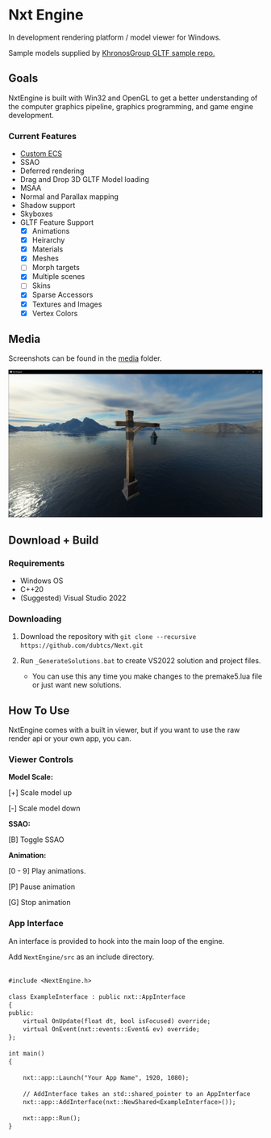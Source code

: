 
# Nxt Engine

In development rendering platform / model viewer for Windows.

Sample models supplied by [KhronosGroup GLTF sample repo.](https://github.com/KhronosGroup/glTF-Sample-Models/tree/master/2.0)

## Goals

NxtEngine is built with Win32 and OpenGL to get a better understanding of the computer graphics pipeline, graphics programming, and game engine development.

### Current Features
   - [Custom ECS](https://github.com/dubtcs/nECS)
   - SSAO
   - Deferred rendering
   - Drag and Drop 3D GLTF Model loading
   - MSAA
   - Normal and Parallax mapping
   - Shadow support
   - Skyboxes
   - GLTF Feature Support
      - [x] Animations
      - [x] Heirarchy
      - [x] Materials
      - [x] Meshes
      - [ ] Morph targets
      - [x] Multiple scenes
      - [ ] Skins
      - [x] Sparse Accessors
      - [x] Textures and Images
      - [x] Vertex Colors

## Media

Screenshots can be found in the [media](media) folder.

![lantern c:](media/092823.png "Lantern :)")

## Download + Build

### Requirements 

 - Windows OS
 - C++20
 - (Suggested) Visual Studio 2022

### Downloading 

1. Download the repository with `git clone --recursive https://github.com/dubtcs/Next.git`

2. Run `_GenerateSolutions.bat` to create VS2022 solution and project files.
    - You can use this any time you make changes to the premake5.lua file or just want new solutions.

## How To Use

NxtEngine comes with a built in viewer, but if you want to use the raw render api or your own app, you can.

### Viewer Controls

**Model Scale:**

[+] Scale model up

[-] Scale model down

**SSAO:**

[B] Toggle SSAO

**Animation:**

[0 - 9] Play animations.

[P] Pause animation

[G] Stop animation

### App Interface

An interface is provided to hook into the main loop of the engine.

Add ```NextEngine/src``` as an include directory.

```

#include <NextEngine.h>

class ExampleInterface : public nxt::AppInterface
{
public:
    virtual OnUpdate(float dt, bool isFocused) override;
    virtual OnEvent(nxt::events::Event& ev) override;
};

int main()
{

    nxt::app::Launch("Your App Name", 1920, 1080);

    // AddInterface takes an std::shared_pointer to an AppInterface
    nxt::app::AddInterface(nxt::NewShared<ExampleInterface>());
    
    nxt::app::Run();
}

```
